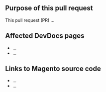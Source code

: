 ## Purpose of this pull request

<!-- REQUIRED Describe the goal and the type of changes this pull request covers. -->

This pull request (PR) ...

## Affected DevDocs pages

<!-- REQUIRED List the affected pages on devdocs.magento.com (URLs). Not needed for large numbers of files. -->

- ...
- ...

## Links to Magento source code

<!--  OPTIONAL - REMOVE THIS SECTION IF NOT USED. If this pull request references a file in a Magento codebase repository, add it here. -->

- ...
- ...

<!-- 
If you are fixing a GitHub issue, note it using GitHub keyword format (https://help.github.com/en/articles/closing-issues-using-keywords#closing-an-issue-in-a-different-repository) to close the issue when this pull request is merged. Example: `Fixes #1234`

`master` is the default branch. Merged pull requests to `master` go live on the site automatically. Any requested changes to content on the `master` branch must be related to the released codebase. Any content related to future releases goes in the `develop` branch.

See more details at the Contribution guidelines (https://github.com/magento/devdocs/blob/master/.github/CONTRIBUTING.md).
-->

